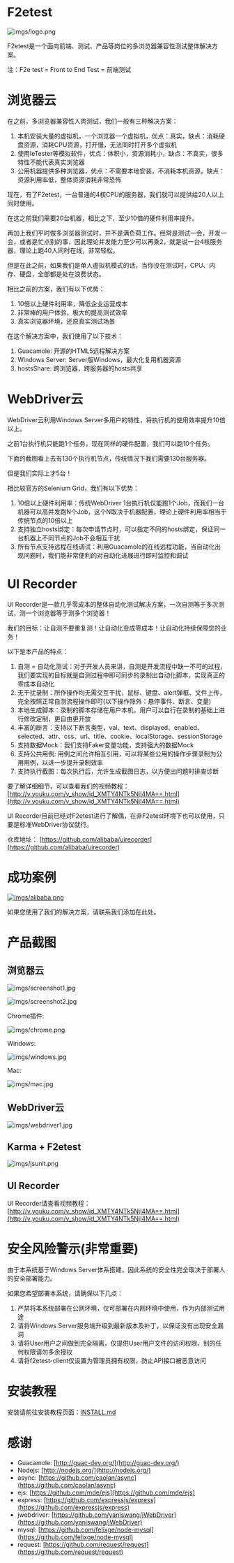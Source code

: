 F2etest
===================

![imgs/logo.png](https://raw.githubusercontent.com/alibaba/f2etest/master/imgs/logo.png)

F2etest是一个面向前端、测试、产品等岗位的多浏览器兼容性测试整体解决方案。

注：F2e test = Front to End Test = 前端测试

浏览器云
=================================

在之前，多浏览器兼容性人肉测试，我们一般有三种解决方案：

1. 本机安装大量的虚拟机，一个浏览器一个虚拟机，优点：真实，缺点：消耗硬盘资源，消耗CPU资源，打开慢，无法同时打开多个虚拟机
2. 使用IeTester等模拟软件，优点：体积小，资源消耗小，缺点：不真实，很多特性不能代表真实浏览器
3. 公用机器提供多种浏览器，优点：不需要本地安装，不消耗本机资源，缺点：资源利用率低，整体资源消耗非常恐怖

现在，有了F2etest，一台普通的4核CPU的服务器，我们就可以提供给20人以上同时使用。

在这之前我们需要20台机器，相比之下，至少10倍的硬件利用率提升。

再加上我们平时做多浏览器测试时，并不是满负荷工作。经常是测试一会，开发一会，或者是忙点别的事，因此理论并发能力至少可以再乘2，就是说一台4核服务器，理论上跑40人同时在线，非常轻松。

但是在此之前，如果我们是单人虚拟机模式的话，当你没在测试时，CPU、内存、硬盘，全部都是处在浪费状态。

相比之前的方案，我们有以下优势：

1. 10倍以上硬件利用率，降低企业运营成本
2. 非常棒的用户体验，极大的提高测试效率
3. 真实浏览器环境，还原真实测试场景

在这个解决方案中，我们使用了以下技术：

1. Guacamole: 开源的HTML5远程解决方案
2. Windows Server: Server版Windows，最大化复用机器资源
3. hostsShare: 跨浏览器，跨服务器的hosts共享

WebDriver云
=================================

WebDriver云利用Windows Server多用户的特性，将执行机的使用效率提升10倍以上。

之前1台执行机只能跑1个任务，现在同样的硬件配置，我们可以跑10个任务。

下面的截图看上去有130个执行机节点，传统情况下我们需要130台服务器。

但是我们实际上才5台！

相比较官方的Selenium Grid，我们有以下优势：

1. 10倍以上硬件利用率：传统WebDriver 1台执行机仅能跑1个Job，而我们一台机器可以高并发跑N个Job，这个N取决于机器配置，理论上硬件利用率相当于传统节点的10倍以上
2. 支持独立hosts绑定：每次申请节点时，可以指定不同的hosts绑定，保证同一台机器上不同节点的Job不会相互干扰
3. 所有节点支持远程在线调试：利用Guacamole的在线远程功能，当自动化出现问题时，我们能非常便利的对自动化进展进行即时监控和调试

UI Recorder
=================================

UI Recorder是一款几乎零成本的整体自动化测试解决方案，一次自测等于多次测试，测一个浏览器等于测多个浏览器！

我们的目标：让自测不要重复测！让自动化变成零成本！让自动化持续保障您的业务！

以下是本产品的特点：

1. 自测 = 自动化测试：对于开发人员来讲，自测是开发流程中缺一不可的过程，我们要实现的目标就是自测过程中即可同步的录制出自动化脚本，实现真正的零成本自动化
2. 无干扰录制：所作操作均无需交互干扰，鼠标、键盘、alert弹框、文件上传，完全按照正常自测流程操作即可(以下操作除外：悬停事件、断言、变量)
3. 本地生成脚本：录制的脚本存储在用户本机，用户可以自行在录制的基础上进行修改定制，更自由更开放
4. 丰富的断言：支持以下断言类型，val、text、displayed、enabled、selected、attr、css、url、title、cookie、localStorage、sessionStorage
5. 支持数据Mock：我们支持Faker变量功能，支持强大的数据Mock
6. 支持公共用例: 用例之间允许相互引用，可以将某些公用的操作步骤录制为公用用例，以进一步提升录制效率
7. 支持执行截图：每次执行后，允许生成截图日志，以方便出问题时排查诊断

要了解详细细节，可以查看我们的视频教程：[http://v.youku.com/v_show/id_XMTY4NTk5NjI4MA==.html](http://v.youku.com/v_show/id_XMTY4NTk5NjI4MA==.html)

UI Recorder目前已经对F2etest进行了解偶，在非F2etest环境下也可以使用，只要是标准WebDriver协议就行。

仓库地址： [https://github.com/alibaba/uirecorder](https://github.com/alibaba/uirecorder)

成功案例
=================================

[![imgs/alibaba.png](https://raw.githubusercontent.com/alibaba/f2etest/master/imgs/alibaba.png)](http://www.alibabagroup.com/)

如果您使用了我们的解决方案，请联系我们添加在此处。

产品截图
=================================

浏览器云
-------------------

![imgs/screenshot1.jpg](https://raw.githubusercontent.com/alibaba/f2etest/master/imgs/screenshot1.jpg)

![imgs/screenshot2.jpg](https://raw.githubusercontent.com/alibaba/f2etest/master/imgs/screenshot2.jpg)

Chrome插件:

![imgs/chrome.png](https://raw.githubusercontent.com/alibaba/f2etest/master/imgs/chrome.png)

Windows:

![imgs/windows.jpg](https://raw.githubusercontent.com/alibaba/f2etest/master/imgs/windows.jpg)

Mac:

![imgs/mac.jpg](https://raw.githubusercontent.com/alibaba/f2etest/master/imgs/mac.jpg)

WebDriver云
--------------------

![imgs/webdriver1.jpg](https://raw.githubusercontent.com/alibaba/f2etest/master/imgs/webdriver1.jpg)

Karma + F2etest
--------------------

![imgs/jsunit.png](https://raw.githubusercontent.com/alibaba/f2etest/master/imgs/jsunit.png)

UI Recorder
---------------------

UI Recorder请查看视频教程：[http://v.youku.com/v_show/id_XMTY4NTk5NjI4MA==.html](http://v.youku.com/v_show/id_XMTY4NTk5NjI4MA==.html)

安全风险警示(非常重要)
==================

由于本系统基于Windows Server体系搭建，因此系统的安全性完全取决于部署人的安全部署能力。

如果您希望部署本系统，请确保以下几点：

1. 严禁将本系统部署在公网环境，仅可部署在内网环境中使用，作为内部测试用途
2. 请将Windows Server服务端升级到最新版本及补丁，以保证没有出现安全漏洞
3. 请将User用户之间做到完全隔离，仅提供User用户文件的访问权限，别的任何权限请勿多余授权
4. 请将f2etest-client仅设置为管理员拥有权限，防止API接口被恶意访问

安装教程
===================

安装请前往安装教程页面：[INSTALL.md](INSTALL.md)

感谢
===================

* Guacamole: [http://guac-dev.org/](http://guac-dev.org/)
* Nodejs: [http://nodejs.org/](http://nodejs.org/)
* async: [https://github.com/caolan/async](https://github.com/caolan/async)
* ejs: [https://github.com/mde/ejs](https://github.com/mde/ejs)
* express: [https://github.com/expressjs/express](https://github.com/expressjs/express)
* jwebdriver: [https://github.com/yaniswang/jWebDriver](https://github.com/yaniswang/jWebDriver)
* mysql: [https://github.com/felixge/node-mysql](https://github.com/felixge/node-mysql)
* request: [https://github.com/request/request](https://github.com/request/request)